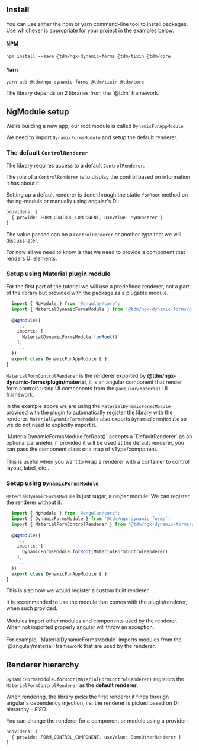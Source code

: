 ## Install
You can use either the npm or yarn command-line tool to install packages.
Use whichever is appropriate for your project in the examples below.

#### NPM
```shell
npm install --save @tdm/ngx-dynamic-forms @tdm/tixin @tdm/core
```

#### Yarn
```shell
yarn add @tdm/ngx-dynamic-forms @tdm/tixin @tdm/core
```

<div class="info">
  The library depends on 2 libraries from the `@tdm` framework.
</div>

## NgModule setup
We're building a new app, our root module is called `DynamicFunAppModule`

We need to import `DynamicFormsModule` and setup the default renderer.

### The default `ControlRenderer`
The library requires access to a default `ControlRenderer`.  

The role of a `ControlRenderer` is to display the control based on
information it has about it.

Setting up a default renderer is done through the static `forRoot`
method on the ng-module or manually using angular's DI:

```ts
providers: [
  { provide: FORM_CONTROL_COMPONENT, useValue: MyRenderer }
]
```

The value passed can be a `ControlRenderer` or another type that
we will discuss later.

For now all we need to know is that we need to provide a component
that renders UI elements.
 
### Setup using Material plugin module
For the first part of the tutorial we will use a predefined renderer,
not a part of the library but provided with the package as a plugable
module.

```ts
  import { NgModule } from '@angular/core';
  import { MaterialDynamicFormsModule } from '@tdm/ngx-dynamic-forms/plugin/material';
  
  @NgModule({
    ...
    imports: [
      MaterialDynamicFormsModule.forRoot()
    ],
    ...
  })
  export class DynamicFunAppModule { }
}
```

`MaterialFormControlRenderer` is the renderer exported by 
**@tdm/ngx-dynamic-forms/plugin/material**, it is an angular component
that render form controls using UI components from the `@angular/material`
UI framework.

In the example above we are using the `MaterialDynamicFormsModule`
provided with the plugin to automatically register the library with
the renderer. `MaterialDynamicFormsModule` also exports
`DynamicFormsModule` so we do not need to explicitly import it.

<div class="info">
`MaterialDynamicFormsModule.forRoot()` accepts a `DefaultRenderer` as an
optional parameter, if provided it will be used at the default
renderer, you can pass the component class or a map of vType/component.
<br>
<br>
This is useful when you want to wrap a renderer with a container to
control layout, label, etc...
</div>

### Setup using `DynamicFormsModule`
`MaterialDynamicFormsModule` is just sugar, a *helper* module.
We can register the renderer without it.

```ts
  import { NgModule } from '@angular/core';
  import { DynamicFormsModule } from '@tdm/ngx-dynamic-forms';
  import { MaterialFormControlRenderer } from '@tdm/ngx-dynamic-forms/plugin/material';
  
  @NgModule({
    ...
    imports: [
      DynamicFormsModule.forRoot(MaterialFormControlRenderer)
    ],
    ...
  })
  export class DynamicFunAppModule { }
}
```

This is also how we would register a custom built renderer.

<div class="alert">
  It is recommended to use the module that comes with the
  plugin/renderer, when such provided.
  <br> 
  <br>
  Modules import other modules and components used by the renderer.
  When not imported properly angular will throw an exception.
  <br> 
  <br>
  For example, `MaterialDynamicFormsModule` imports modules from the
  `@angular/material` framework that are used by the renderer.
</div>

## Renderer hierarchy
`DynamicFormsModule.forRoot(MaterialFormControlRenderer)` registers
the `MaterialFormControlRenderer` as the **default renderer**.

When rendering, the library picks the first renderer it finds through
angular's dependency injection, i.e. the renderer is picked based
on DI hierarchy - *FIFO*.
 
You can change the renderer for a component or module using a provider:
 
```ts
providers: [
  { provide: FORM_CONTROL_COMPONENT, useValue: SomeOtherRenderer }
]
```